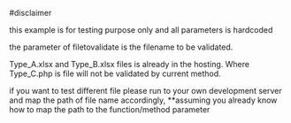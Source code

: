 #disclaimer

this example is for testing purpose only and all parameters is hardcoded

the parameter of filetovalidate is the filename to be validated.

Type_A.xlsx and Type_B.xlsx files is already in the hosting. Where Type_C.php is file will not be validated by current method.

if you want to test different file please run to your own development server and map the path of file name accordingly, 
**assuming you already know how to map the path to the function/method parameter
